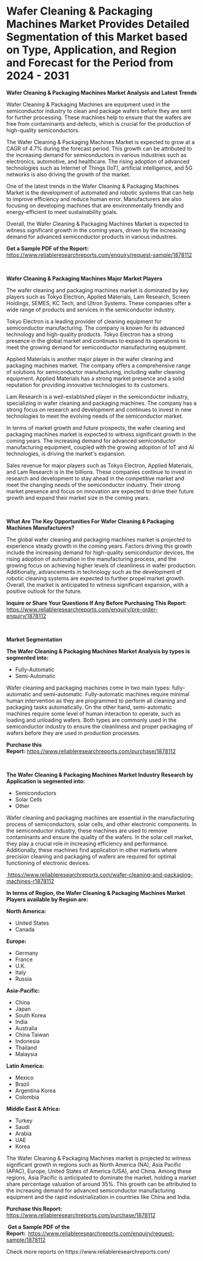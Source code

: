 <p><h1>Wafer Cleaning & Packaging Machines Market Provides Detailed Segmentation of this Market based on Type, Application, and Region and Forecast for the Period from 2024 - 2031</h1></p><p><strong>Wafer Cleaning & Packaging Machines Market Analysis and Latest Trends</strong></p>
<p><p>Wafer Cleaning & Packaging Machines are equipment used in the semiconductor industry to clean and package wafers before they are sent for further processing. These machines help to ensure that the wafers are free from contaminants and defects, which is crucial for the production of high-quality semiconductors.</p><p>The Wafer Cleaning & Packaging Machines Market is expected to grow at a CAGR of 4.7% during the forecast period. This growth can be attributed to the increasing demand for semiconductors in various industries such as electronics, automotive, and healthcare. The rising adoption of advanced technologies such as Internet of Things (IoT), artificial intelligence, and 5G networks is also driving the growth of the market.</p><p>One of the latest trends in the Wafer Cleaning & Packaging Machines Market is the development of automated and robotic systems that can help to improve efficiency and reduce human error. Manufacturers are also focusing on developing machines that are environmentally friendly and energy-efficient to meet sustainability goals.</p><p>Overall, the Wafer Cleaning & Packaging Machines Market is expected to witness significant growth in the coming years, driven by the increasing demand for advanced semiconductor products in various industries.</p></p>
<p><strong>Get a Sample PDF of the Report:&nbsp;</strong> <a href="https://www.reliableresearchreports.com/enquiry/request-sample/1878112">https://www.reliableresearchreports.com/enquiry/request-sample/1878112</a></p>
<p>&nbsp;</p>
<p><strong>Wafer Cleaning & Packaging Machines Major Market Players</strong></p>
<p><p>The wafer cleaning and packaging machines market is dominated by key players such as Tokyo Electron, Applied Materials, Lam Research, Screen Holdings, SEMES, KC Tech, and Ultron Systems. These companies offer a wide range of products and services in the semiconductor industry.</p><p>Tokyo Electron is a leading provider of cleaning equipment for semiconductor manufacturing. The company is known for its advanced technology and high-quality products. Tokyo Electron has a strong presence in the global market and continues to expand its operations to meet the growing demand for semiconductor manufacturing equipment.</p><p>Applied Materials is another major player in the wafer cleaning and packaging machines market. The company offers a comprehensive range of solutions for semiconductor manufacturing, including wafer cleaning equipment. Applied Materials has a strong market presence and a solid reputation for providing innovative technologies to its customers.</p><p>Lam Research is a well-established player in the semiconductor industry, specializing in wafer cleaning and packaging machines. The company has a strong focus on research and development and continues to invest in new technologies to meet the evolving needs of the semiconductor market.</p><p>In terms of market growth and future prospects, the wafer cleaning and packaging machines market is expected to witness significant growth in the coming years. The increasing demand for advanced semiconductor manufacturing equipment, coupled with the growing adoption of IoT and AI technologies, is driving the market's expansion.</p><p>Sales revenue for major players such as Tokyo Electron, Applied Materials, and Lam Research is in the billions. These companies continue to invest in research and development to stay ahead in the competitive market and meet the changing needs of the semiconductor industry. Their strong market presence and focus on innovation are expected to drive their future growth and expand their market size in the coming years.</p></p>
<p>&nbsp;</p>
<p><strong>What Are The Key Opportunities For Wafer Cleaning & Packaging Machines Manufacturers?</strong></p>
<p><p>The global wafer cleaning and packaging machines market is projected to experience steady growth in the coming years. Factors driving this growth include the increasing demand for high-quality semiconductor devices, the rising adoption of automation in the manufacturing process, and the growing focus on achieving higher levels of cleanliness in wafer production. Additionally, advancements in technology such as the development of robotic cleaning systems are expected to further propel market growth. Overall, the market is anticipated to witness significant expansion, with a positive outlook for the future.</p></p>
<p><strong>Inquire or Share Your Questions If Any Before Purchasing This Report:</strong> <a href="https://www.reliableresearchreports.com/enquiry/pre-order-enquiry/1878112">https://www.reliableresearchreports.com/enquiry/pre-order-enquiry/1878112</a></p>
<p>&nbsp;</p>
<p><strong>Market Segmentation</strong></p>
<p><strong>The Wafer Cleaning & Packaging Machines Market Analysis by types is segmented into:</strong></p>
<p><ul><li>Fully-Automatic</li><li>Semi-Automatic</li></ul></p>
<p><p>Wafer cleaning and packaging machines come in two main types: fully-automatic and semi-automatic. Fully-automatic machines require minimal human intervention as they are programmed to perform all cleaning and packaging tasks automatically. On the other hand, semi-automatic machines require some level of human interaction to operate, such as loading and unloading wafers. Both types are commonly used in the semiconductor industry to ensure the cleanliness and proper packaging of wafers before they are used in production processes.</p></p>
<p><strong>Purchase this Report:&nbsp;</strong><a href="https://www.reliableresearchreports.com/purchase/1878112">https://www.reliableresearchreports.com/purchase/1878112</a></p>
<p>&nbsp;</p>
<p><strong>The Wafer Cleaning & Packaging Machines Market Industry Research by Application is segmented into:</strong></p>
<p><ul><li>Semiconductors</li><li>Solar Cells</li><li>Other</li></ul></p>
<p><p>Wafer cleaning and packaging machines are essential in the manufacturing process of semiconductors, solar cells, and other electronic components. In the semiconductor industry, these machines are used to remove contaminants and ensure the quality of the wafers. In the solar cell market, they play a crucial role in increasing efficiency and performance. Additionally, these machines find application in other markets where precision cleaning and packaging of wafers are required for optimal functioning of electronic devices.</p></p>
<p><a href="https://www.reliableresearchreports.com/wafer-cleaning-and-packaging-machines-r1878112">&nbsp;https://www.reliableresearchreports.com/wafer-cleaning-and-packaging-machines-r1878112</a></p>
<p><strong>In terms of Region, the Wafer Cleaning & Packaging Machines Market Players available by Region are:</strong></p>
<p>
    <p> <strong> North America: </strong>
        <ul>
            <li>United States</li>
            <li>Canada</li>
        </ul>
        </p> 
    <p> <strong> Europe: </strong>
        <ul>
            <li>Germany</li>
            <li>France</li>
            <li>U.K.</li>
            <li>Italy</li>
            <li>Russia</li>
        </ul>
        </p> 
    <p> <strong> Asia-Pacific: </strong>
        <ul>
            <li>China</li>
            <li>Japan</li>
            <li>South Korea</li>
            <li>India</li>
            <li>Australia</li>
            <li>China Taiwan</li>
            <li>Indonesia</li>
            <li>Thailand</li>
            <li>Malaysia</li>
        </ul>
        </p> 
    <p> <strong> Latin America: </strong>
        <ul>
            <li>Mexico</li>
            <li>Brazil</li>
            <li>Argentina Korea</li>
            <li>Colombia</li>
        </ul>
        </p> 
    <p> <strong> Middle East & Africa: </strong>
        <ul>
            <li>Turkey</li>
            <li>Saudi</li>
            <li>Arabia</li>
            <li>UAE</li>
            <li>Korea</li>
        </ul>
    </p>
    </p>
<p><p>The Wafer Cleaning & Packaging Machines market is projected to witness significant growth in regions such as North America (NA), Asia Pacific (APAC), Europe, United States of America (USA), and China. Among these regions, Asia Pacific is anticipated to dominate the market, holding a market share percentage valuation of around 35%. This growth can be attributed to the increasing demand for advanced semiconductor manufacturing equipment and the rapid industrialization in countries like China and India.</p></p>
<p><strong>Purchase this Report: </strong><a href="https://www.reliableresearchreports.com/purchase/1878112">https://www.reliableresearchreports.com/purchase/1878112</a></p>
<p>&nbsp;<strong>Get a Sample PDF of the Report:&nbsp;&nbsp;</strong><a href="https://www.reliableresearchreports.com/enquiry/request-sample/1878112">https://www.reliableresearchreports.com/enquiry/request-sample/1878112</a></p>
<p><strong></strong></p>
<p>Check more reports on https://www.reliableresearchreports.com/</p>